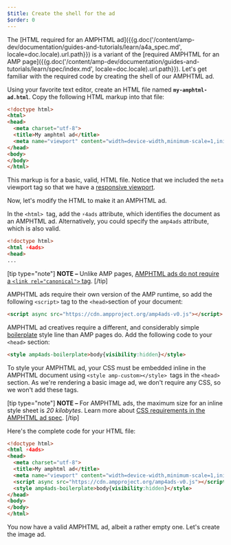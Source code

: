 ```yaml
---
$title: Create the shell for the ad
$order: 0
---
```


The [HTML required for an AMPHTML ad]({{g.doc('/content/amp-dev/documentation/guides-and-tutorials/learn/a4a_spec.md', locale=doc.locale).url.path}}) is a variant of the [required AMPHTML for an AMP page]({{g.doc('/content/amp-dev/documentation/guides-and-tutorials/learn/spec/index.md', locale=doc.locale).url.path}}). Let's get familiar with the required code by creating the shell of our AMPHTML ad.

Using your favorite text editor, create an HTML file named **`my-amphtml-ad.html`**. Copy the following HTML markup into that file:

```html
<!doctype html>
<html>
<head>
  <meta charset="utf-8">
  <title>My amphtml ad</title>
  <meta name="viewport" content="width=device-width,minimum-scale=1,initial-scale=1">
</head>
<body>
</body>
</html>
```

This markup is for a basic, valid, HTML file.  Notice that we included the `meta` viewport tag so that we have a [responsive viewport](/docs/design/responsive/responsive_design.html#controlling-the-viewport).

Now, let's modify the HTML to make it an AMPHTML ad.

In the `<html> `tag,  add the  `⚡4ads` attribute, which identifies the document as an AMPHTML ad.  Alternatively, you could specify the `amp4ads` attribute, which is also valid.


```html hl_lines="2"
<!doctype html>
<html ⚡4ads>
<head>
...
```

[tip type="note"]
**NOTE –**  Unlike AMP pages, [AMPHTML ads do not require a `<link rel="canonical">` tag](/docs/ads/a4a_spec.html#amphtml-ad-format-rules).
[/tip]

AMPHTML ads require their own version of the AMP runtime, so add the following `<script>` tag to the `<head>`section of your document:

```html hl_lines="1"
<script async src="https://cdn.ampproject.org/amp4ads-v0.js"></script>
```

AMPHTML ad creatives require a different, and considerably simple [boilerplate](/docs/ads/a4a_spec.html#boilerplate) style line than AMP pages do. Add the following code to your `<head>` section:

```html hl_lines="1"
<style amp4ads-boilerplate>body{visibility:hidden}</style>
```

To style your AMPHTML ad, your CSS must be embedded inline in the AMPHTML document using `<style amp-custom></style> `tags in the `<head>` section. As we're rendering a basic image ad, we don't require any CSS, so we won't add these tags.

[tip type="note"]
**NOTE –** For AMPHTML ads, the maximum size for an inline style sheet is *20 kilobytes*. Learn more about [CSS requirements in the AMPHTML ad spec](/docs/ads/a4a_spec.html#css).
[/tip]

Here's the complete code for your HTML file:

```html
<!doctype html>
<html ⚡4ads>
<head>
  <meta charset="utf-8">
  <title>My amphtml ad</title>
  <meta name="viewport" content="width=device-width,minimum-scale=1,initial-scale=1">
  <script async src="https://cdn.ampproject.org/amp4ads-v0.js"></script>
  <style amp4ads-boilerplate>body{visibility:hidden}</style>
</head>
<body>
</body>
</html>
```

You now have a valid AMPHTML ad, albeit a rather empty one. Let's create the image ad.
